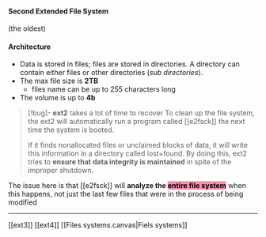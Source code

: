 #### Second Extended File System
(the oldest)
#### Architecture
- Data is stored in files; files are stored in
		directories. A directory can contain either files or other directories (*sub directories*).
- The max file size is **2TB**
	- files name can be up to 255 characters long 
- The volume is up to **4b**


>[!bug]- **ext2** takes  a lot of time to recover
> To clean up the file system, the ext2  will automatically run a program called [[e2fsck]] the next time the system is booted. 
> 
> If it finds nonallocated files or unclaimed blocks of data, it will write this information in a directory called lost+found. By doing this, ext2 tries to **ensure that data integrity is maintained** in spite of the improper shutdown.
> 
The issue here is that [[e2fsck]]  will **analyze the <mark style="background: #FF5582A6;">entire file system</mark>** when this happens, not just the last few files that were in the process of being modified

---
[[ext3]] [[ext4]] [[Files systems.canvas|Fiels systems]]